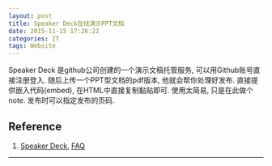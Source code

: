 ```yaml
---
layout: post
title: Speaker Deck在线演示PPT文档
date: 2015-11-15 17:26:22
categories: IT
tags: Website
---
```


Speaker Deck 是github公司创建的一个演示文稿托管服务, 可以用Github账号直接注册登入. 随后上传一个PPT型文档的pdf版本, 他就会帮你处理好发布. 直接提供嵌入代码(embed), 在HTML中直接复制黏贴即可. 使用太简易, 只是在此做个note. 发布时可以指定发布的页码.

<script async class="speakerdeck-embed" data-id="9c7ac750ac940130d6a626f5cde8fd08" data-ratio="1.33333333333333" src="//speakerdeck.com/assets/embed.js"></script>

## Reference

1. [Speaker Deck](https://speakerdeck.com/), [FAQ](https://speakerdeck.com/faq)

------
